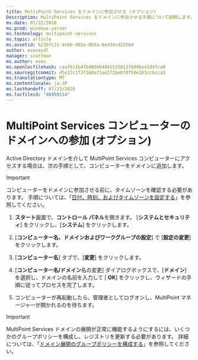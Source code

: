 ```yaml
---
title: MultiPoint Services をドメインに参加させる (オプション)
Description: MultiPoint Services をドメインに参加させる手順について説明します。
ms.date: 07/22/2016
ms.prod: windows-server
ms.technology: multipoint-services
ms.topic: article
ms.assetid: 623b7c21-dcbb-402e-8b5a-8e434cd225bd
author: evaseydl
manager: scottman
ms.author: evas
ms.openlocfilehash: caa7611b47bd856648415358137609be41d4fca0
ms.sourcegitcommit: d5e27c1f2f168a71ae272bebf8f50e1b3ccbcca3
ms.translationtype: MT
ms.contentlocale: ja-JP
ms.lasthandoff: 07/23/2020
ms.locfileid: "86959114"
---
```

# <a name="join-the-multipoint-services-computer-to-a-domain-optional"></a>MultiPoint Services コンピューターのドメインへの参加 (オプション)
Active Directory ドメインを介して MultiPoint Services コンピューターにアクセスする場合は、次の手順として、コンピューターをドメインに追加します。  
  
> [!IMPORTANT]  
> コンピューターをドメインに参加させる前に、タイムゾーンを確認する必要があります。 手順については、「[日付、時刻、およびタイムゾーンを設定する](Set-the-date--time--and-time-zone.md)」を参照してください。  
   
1.  **スタート**画面で、**コントロール パネル**を開きます。 [**システムとセキュリティ**] をクリックし、[**システム**] をクリックします。  
  
2.  [**コンピューター名、ドメインおよびワークグループの設定**] で [**設定の変更**] をクリックします。  
  
3.  [**コンピューター名**] タブで、[**変更**] をクリックします。  
  
4.  [**コンピューター名/ドメイン**名の変更] ダイアログボックスで、[**ドメイン**] を選択し、ドメインの名前を入力して [ **OK**] をクリックし、ウィザードの手順に従ってプロセスを完了します。  
  
5.  コンピューターが再起動したら、管理者としてログオンし、MultiPoint マネージャーが開かれるのを待ちます。  
  
> [!IMPORTANT]  
> MultiPoint Services ドメインの展開が正常に機能するようにするには、いくつかのグループポリシーを構成し、レジストリを更新する必要があります。 詳細については、「[ドメイン展開のグループポリシーを構成する](/previous-versions/windows/it-pro/windows-server-2012-R2-and-2012/dn265982(v=ws.11))」を参照してください。  
